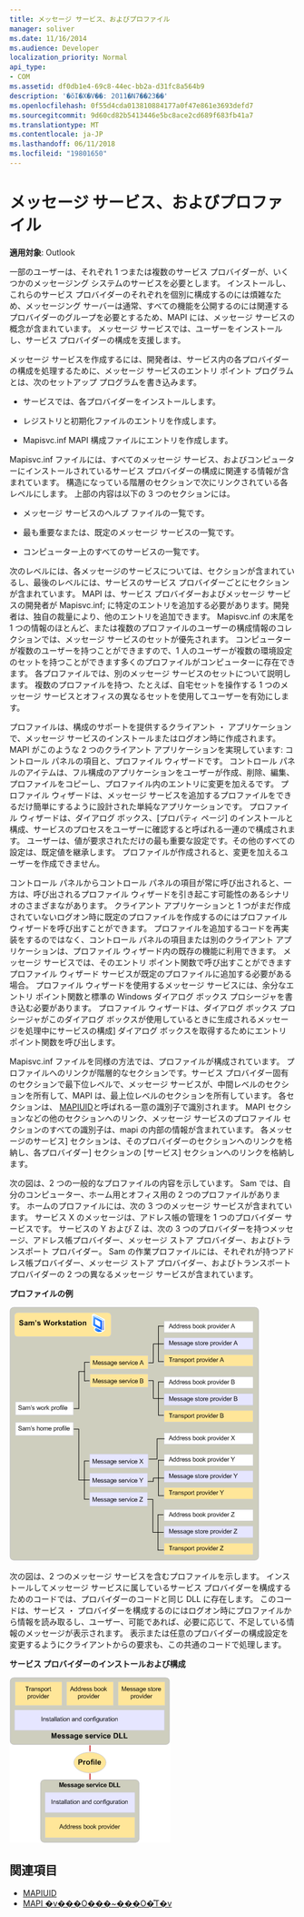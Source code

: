 ```yaml
---
title: メッセージ サービス、およびプロファイル
manager: soliver
ms.date: 11/16/2014
ms.audience: Developer
localization_priority: Normal
api_type:
- COM
ms.assetid: df0db1e4-69c8-44ec-bb2a-d31fc8a564b9
description: '�ŏI�X�V��: 2011�N7��23��'
ms.openlocfilehash: 0f55d4cda013810884177a0f47e861e3693defd7
ms.sourcegitcommit: 9d60cd82b5413446e5bc8ace2cd689f683fb41a7
ms.translationtype: MT
ms.contentlocale: ja-JP
ms.lasthandoff: 06/11/2018
ms.locfileid: "19801650"
---
```

# <a name="message-services-and-profiles"></a>メッセージ サービス、およびプロファイル
  
**適用対象**: Outlook 
  
一部のユーザーは、それぞれ 1 つまたは複数のサービス プロバイダーが、いくつかのメッセージング システムのサービスを必要とします。 インストールし、これらのサービス プロバイダーのそれぞれを個別に構成するのには煩雑なため、メッセージング サーバーは通常、すべての機能を公開するのには関連するプロバイダーのグループを必要とするため、MAPI には、メッセージ サービスの概念が含まれています。 メッセージ サービスでは、ユーザーをインストールし、サービス プロバイダーの構成を支援します。
  
メッセージ サービスを作成するには、開発者は、サービス内の各プロバイダーの構成を処理するために、メッセージ サービスのエントリ ポイント プログラムとは、次のセットアップ プログラムを書き込みます。
  
- サービスでは、各プロバイダーをインストールします。
    
- レジストリと初期化ファイルのエントリを作成します。
    
- Mapisvc.inf MAPI 構成ファイルにエントリを作成します。
    
Mapisvc.inf ファイルには、すべてのメッセージ サービス、およびコンピューターにインストールされているサービス プロバイダーの構成に関連する情報が含まれています。 構造になっている階層のセクションで次にリンクされている各レベルにします。 上部の内容は以下の 3 つのセクションには。 
  
- メッセージ サービスのヘルプ ファイルの一覧です。
    
- 最も重要なまたは、既定のメッセージ サービスの一覧です。
    
- コンピューター上のすべてのサービスの一覧です。
    
次のレベルには、各メッセージのサービスについては、セクションが含まれているし、最後のレベルには、サービスのサービス プロバイダーごとにセクションが含まれています。 MAPI は、サービス プロバイダーおよびメッセージ サービスの開発者が Mapisvc.inf; に特定のエントリを追加する必要があります。開発者は、独自の裁量により、他のエントリを追加できます。 Mapisvc.inf の末尾を 1 つの情報のほとんど、または複数のプロファイルのユーザーの構成情報のコレクションでは、メッセージ サービスのセットが優先されます。 コンピューターが複数のユーザーを持つことができますので、1 人のユーザーが複数の環境設定のセットを持つことができます多くのプロファイルがコンピューターに存在できます。 各プロファイルでは、別のメッセージ サービスのセットについて説明します。 複数のプロファイルを持つ、たとえば、自宅セットを操作する 1 つのメッセージ サービスとオフィスの異なるセットを使用してユーザーを有効にします。
  
プロファイルは、構成のサポートを提供するクライアント ・ アプリケーションで、メッセージ サービスのインストールまたはログオン時に作成されます。 MAPI がこのような 2 つのクライアント アプリケーションを実現しています: コントロール パネルの項目と、プロファイル ウィザードです。 コントロール パネルのアイテムは、フル構成のアプリケーションをユーザーが作成、削除、編集、プロファイルをコピーし、プロファイル内のエントリに変更を加えるです。 プロファイル ウィザードは、メッセージ サービスを追加するプロファイルをできるだけ簡単にするように設計された単純なアプリケーションです。 プロファイル ウィザードは、ダイアログ ボックス、[プロパティ ページ] のインストールと構成、サービスのプロセスをユーザーに確認すると呼ばれる一連ので構成されます。 ユーザーは、値が要求されただけの最も重要な設定です。その他のすべての設定は、既定値を継承します。 プロファイルが作成されると、変更を加えるユーザーを作成できません。 
  
コントロール パネルからコントロール パネルの項目が常に呼び出されると、一方は、呼び出されるプロファイル ウィザードを引き起こす可能性のあるシナリオのさまざまながあります。 クライアント アプリケーションと 1 つがまだ作成されていないログオン時に既定のプロファイルを作成するのにはプロファイル ウィザードを呼び出すことができます。 プロファイルを追加するコードを再実装をするのではなく、コントロール パネルの項目または別のクライアント アプリケーションは、プロファイル ウィザード内の既存の機能に利用できます。 メッセージ サービスでは、そのエントリ ポイント関数で呼び出すことができますプロファイル ウィザード サービスが既定のプロファイルに追加する必要がある場合。 プロファイル ウィザードを使用するメッセージ サービスには、余分なエントリ ポイント関数と標準の Windows ダイアログ ボックス プロシージャを書き込む必要があります。 プロファイル ウィザードは、ダイアログ ボックス プロシージャがこのダイアログ ボックスが使用しているときに生成されるメッセージを処理中にサービスの構成] ダイアログ ボックスを取得するためにエントリ ポイント関数を呼び出します。 
  
Mapisvc.inf ファイルを同様の方法では、プロファイルが構成されています。 プロファイルへのリンクが階層的なセクションです。サービス プロバイダー固有のセクションで最下位レベルで、メッセージ サービスが、中間レベルのセクションを所有して、MAPI は、最上位レベルのセクションを所有しています。 各セクションは、 [MAPIUID](mapiuid.md)と呼ばれる一意の識別子で識別されます。 MAPI セクションなどの他のセクションへのリンク、メッセージ サービスのプロファイル セクションのすべての識別子は、mapi の内部の情報が含まれています。 各メッセージのサービス] セクションは、そのプロバイダーのセクションへのリンクを格納し、各プロバイダー] セクションの [サービス] セクションへのリンクを格納します。 
  
次の図は、2 つの一般的なプロファイルの内容を示しています。 Sam では、自分のコンピューター、ホーム用とオフィス用の 2 つのプロファイルがあります。 ホームのプロファイルには、次の 3 つのメッセージ サービスが含まれています。 サービス X のメッセージは、アドレス帳の管理を 1 つのプロバイダー サービスです。 サービスの Y および Z は、次の 3 つのプロバイダーを持つメッセージ、アドレス帳プロバイダー、メッセージ ストア プロバイダー、およびトランスポート プロバイダー。 Sam の作業プロファイルには、それぞれが持つアドレス帳プロバイダー、メッセージ ストア プロバイダー、およびトランスポート プロバイダーの 2 つの異なるメッセージ サービスが含まれています。 
  
**プロファイルの例**
  
![プロファイルの例](media/amapi_56.gif "プロファイルの例")
  
次の図は、2 つのメッセージ サービスを含むプロファイルを示します。 インストールしてメッセージ サービスに属しているサービス プロバイダーを構成するためのコードでは、プロバイダーのコードと同じ DLL に存在します。 このコードは、サービス ・ プロバイダーを構成するのにはログオン時にプロファイルから情報を読み取るし、ユーザー、可能であれば、必要に応じて、不足している情報のメッセージが表示されます。 表示または任意のプロバイダーの構成設定を変更するようにクライアントからの要求も、この共通のコードで処理します。
  
**サービス プロバイダーのインストールおよび構成**
  
![インストールおよびサービス プロバイダーを構成します。](media/amapi_55.gif "インストールおよびサービス プロバイダーを構成します。")
  
## <a name="see-also"></a>関連項目

- [MAPIUID](mapiuid.md)
- [MAPI �v���O���~���O�̊T�v](mapi-programming-overview.md)

